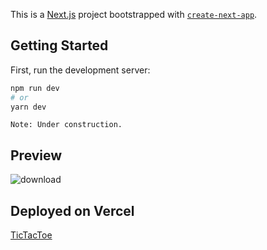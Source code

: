 This is a [Next.js](https://nextjs.org/) project bootstrapped with [`create-next-app`](https://github.com/vercel/next.js/tree/canary/packages/create-next-app).

## Getting Started

First, run the development server:

```bash
npm run dev
# or
yarn dev
```

`Note: Under construction.`

## Preview
![download](https://user-images.githubusercontent.com/60422984/206535383-fbcfedee-f16a-481d-8100-f4dd94de6101.png)

## Deployed on Vercel

[TicTacToe](https://sm-tictactoe.vercel.app/)
